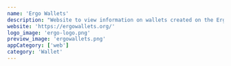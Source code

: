 ```yaml
---
name: 'Ergo Wallets'
description: "Website to view information on wallets created on the Ergo blockchain."
website: 'https://ergowallets.org/'
logo_image: 'ergo-logo.png'
preview_image: 'ergowallets.png'
appCategory: ['web']
category: 'Wallet'
---
```


